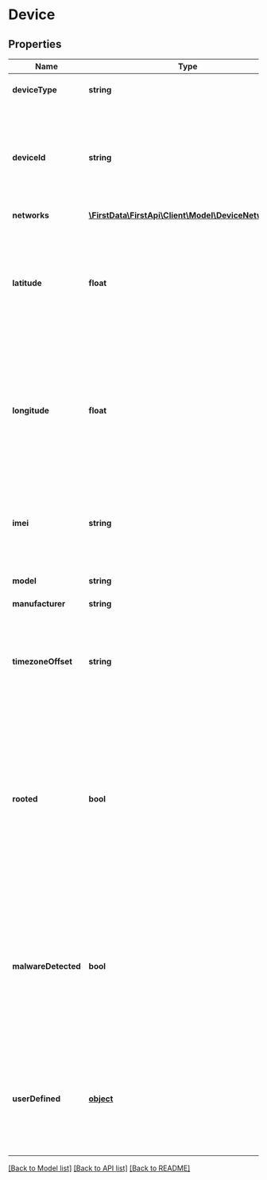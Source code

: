 # Device

## Properties
Name | Type | Description | Notes
------------ | ------------- | ------------- | -------------
**deviceType** | **string** | Defines the type of this object. | 
**deviceId** | **string** | The unique ID of the device. Must be unique for the entire system (not just within a specific merchant or industry). | 
**networks** | [**\FirstData\FirstApi\Client\Model\DeviceNetworks[]**](DeviceNetworks.md) |  | [optional] 
**latitude** | **float** | The GPS decimal latitude, ranging from (-90.0 to 90.0) where positive numbers indicate locations North of the equator. | [optional] 
**longitude** | **float** | The GPS decimal longitude, ranging from (-180.0 to 180.0) where positive numbers indicate locations East of the IERS Reference Meridian. | [optional] 
**imei** | **string** | The device&#39;s International Mobile Equipment Identity (IMEI) as described in IETFs RFC7254. | [optional] 
**model** | **string** | The device&#39;s model name. | [optional] 
**manufacturer** | **string** | The device&#39;s manufacturer. | [optional] 
**timezoneOffset** | **string** | The timezone offset from UTC to the devices timezone configuration, specified in the format +hh:mm. | [optional] 
**rooted** | **bool** | A flag indicating that the device has been altered to allow privileged access to users. This flag should only be set to false if a test was performed and the result was negative. Leave unset otherwise. | [optional] 
**malwareDetected** | **bool** | A flag indicating that malware was detected on the mobile phone. This flag should only be set to false if a test was performed and the result was negative. Leave unset otherwise. | [optional] 
**userDefined** | [**object**](.md) | A JSON object that can carry any additional information about the device that might be helpful for fraud detection. | [optional] 

[[Back to Model list]](../README.md#documentation-for-models) [[Back to API list]](../README.md#documentation-for-api-endpoints) [[Back to README]](../README.md)


